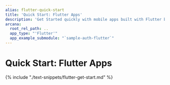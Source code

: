 ```yaml
---
alias: flutter-quick-start
title: 'Quick Start: Flutter Apps'
description: 'Get Started quickly with mobile apps built with Flutter by following these step-by-step instructions. Register the app, obtain a ClientID and then integrate the app with the Arcana Auth SDK.'
arcana:
  root_rel_path: ..
  app_type: "'Flutter'"
  app_example_submodule: "`sample-auth-flutter`"
---
```


# Quick Start: Flutter Apps

{% include "./text-snippets/flutter-get-start.md" %}

